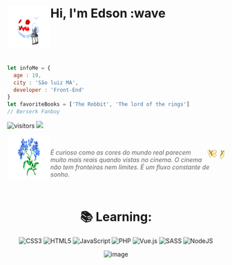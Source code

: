 <img align="left" alt="GIF" height="100px" width="100px" src="./Axj8ig7.gif" /> Hi, I'm Edson :wave
==============
<br />
<br />
<br />
<br />

```js
let infoMe = {
  age : 19,
  city : 'São luiz MA',
  developer : 'Front-End'
}
let favoriteBooks = ['The Robbit', 'The lord of the rings']
// Berserk Fanboy
```

![visitors](https://visitor-badge.glitch.me/badge?page_id=eddev000&left_color=purple&right_color=red) 
[![](https://img.shields.io/github/followers/eddev000?label=Follow&style=social)](https://github.com/eddev000)

<img align="left" alt="GIF" height="100px" width="100px" src="./flor.gif" /><br/>
<img align="right" alt="GIF" height="40px" width="40px" src="./butterfly.gif" />
> <i> É curioso como as cores do mundo real parecem muito mais reais quando vistas no cinema. O cinema não tem fronteiras nem limites. É um fluxo constante de sonho.</i>
<br/>

<div align="center">
<h1>📚 Learning:</h1>

![CSS3](https://img.shields.io/badge/css3-%231572B6.svg?style=for-the-badge&logo=css3&logoColor=white) ![HTML5](https://img.shields.io/badge/html5-%23E34F26.svg?style=for-the-badge&logo=html5&logoColor=white) ![JavaScript](https://img.shields.io/badge/javascript-%23323330.svg?style=for-the-badge&logo=javascript&logoColor=%23F7DF1E) ![PHP](https://img.shields.io/badge/php-%23777BB4.svg?style=for-the-badge&logo=php&logoColor=white) ![Vue.js](https://img.shields.io/badge/vuejs-%2335495e.svg?style=for-the-badge&logo=vuedotjs&logoColor=%234FC08D) ![SASS](https://img.shields.io/badge/SASS-hotpink.svg?style=for-the-badge&logo=SASS&logoColor=white) ![NodeJS](https://img.shields.io/badge/node.js-6DA55F?style=for-the-badge&logo=node.js&logoColor=white)

![image](https://github-readme-stats.vercel.app/api/top-langs/?username=eddev000&hide=html&layout=compact=true&theme=radical)
</div>
<div align="center">
</div>

